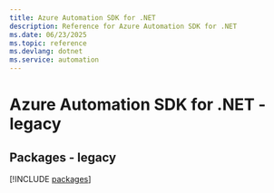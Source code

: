 ```yaml
---
title: Azure Automation SDK for .NET
description: Reference for Azure Automation SDK for .NET
ms.date: 06/23/2025
ms.topic: reference
ms.devlang: dotnet
ms.service: automation
---
```

# Azure Automation SDK for .NET - legacy
## Packages - legacy
[!INCLUDE [packages](automation-index.md)]